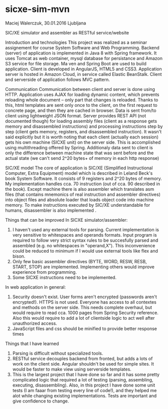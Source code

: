 # sicxe-sim-mvn
Maciej Walerczuk, 30.01.2016 Ljubljana

SIC/XE simulator and assembler as RESTful service/website

Introduction and technologies
This project was realized as a seminar assignement for course System Software and Web Programming.
Backend (server) of application is implemented in Java 8 with Spring framework. 
It uses Tomcat as web container, mysql database for persistance and Amazon S3 service for file storage. Ma
ven and Spring Boot are used to build application. Client is developed in AngularJS, HTML5 and CSS3. 
Application server is hosted in Amazon Cloud, in service called Elastic BeanStalk. Client and serverside of application follows MVC pattern.

Communication
Communication between client and server  is done using HTTP.  Application uses AJAX for loading dynamic content, which prevents reloading whole document – only part that changes is reloaded. Thanks to this, html templates are sent only once to the client, on the first request to concrete page, and then they are cached in browser. Data is sent from/to client using lightweight JSON format. Server provides REST API (not documented though) for loading assembly files (client as a response gets memory and disassembled instructions) and processing instructions step by step (client gets memory, registers, and disassembled instruction). It wasn't said explicitly but it is worth noting that each client (actually each session) gets his own machine (SICXE unit) on the server side. This is accomplished using multithreading offered by Spring. Additionaly data sent to client is only the difference between machine state that was sent before and the actual state (we can't send 2^20 bytes+ of memory in each http response)

SIC/XE model
The core of application is SIC/XE (Simplified Instructional Computer, Extra Equipment)  model which is described in Leland Beck's book System Software. It consists of 9 registers and 2^20 bytes of memory. My implementation handles cca. 70 instruction (out of cca. 90 described in the book). Except machine there is also assembler which translates asm files (that contains mnemonics of real instruction and assembler directives) into object files and absolute loader that loads object code into machine memory. To make instructions executed by SIC/XE understandable for humans, disassembler is also implemented . 

Things that can be improved
In SICXE simulator/assembler:
1. I haven't used any external tools for parsing. Current implementation is very sensitive to whitespaces and operands formats. Input program is required to follow very strict syntax rules to be succesfully parsed and assembled (e.g. no whitespaces in "operand,X"). This inconvenience could be reduced to minimum if I would use external tools like flex and bison. 
2. Only few basic assembler directives (BYTE, WORD, RESW, RESB, START, STOP) are implemented. Implementing others would improve experience from programming.
3. Some SICXE instructions need to be implemented.

In web application in general:
1. Security doesn't exist. User forms aren't encrypted (passwords aren't encrypted!). HTTPS is not used. Everyone has access to all contextes and methods on the server side. This needs complete overhaul, but would require to read cca. 1000 pages from Spring Security reference. Also this would require to add a lot of clientside logic to act well after unauthorized access.
2. JavaScript files and css should be minified to provide better response times

Things that I have learned
1. Parsing is difficult without specialized tools.
2. RESTful service decouples backend from fronted, but adds a lots of work on the client side. Angular shouldn't be used for simple sites. It would be faster to make view using serverside templates. 
3. This is the largest project that I have done so far and it has some pretty complicated logic that required a lot of testing (parsing, assembling, executing, disassembling). Also, in this project I have done some unit tests (I am faaar from testing every line of code!), and they helped me alot while changing existing implementations. Tests are important and give confidence to change.
